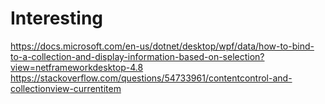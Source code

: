 # Interesting

https://docs.microsoft.com/en-us/dotnet/desktop/wpf/data/how-to-bind-to-a-collection-and-display-information-based-on-selection?view=netframeworkdesktop-4.8
https://stackoverflow.com/questions/54733961/contentcontrol-and-collectionview-currentitem